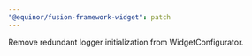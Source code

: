 ```yaml
---
"@equinor/fusion-framework-widget": patch
---
```


Remove redundant logger initialization from WidgetConfigurator.
